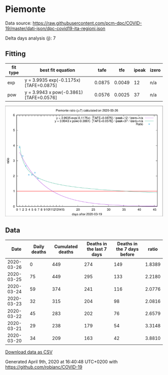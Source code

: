 # Piemonte

Data source: https://raw.githubusercontent.com/pcm-dpc/COVID-19/master/dati-json/dpc-covid19-ita-regioni.json

Delta days analysis (j): 7

## Fitting 
|fit type|best fit equation|tafe|tfe|ipeak|izero|
|-------|-----|--------|------|---|---|
|exp|y = 3.9935 exp(-0.1175x)  [TAFE=0.0875]|0.0875|0.0049|12|n/a|
|pow|y = 3.9943 x pow(-0.3861)  [TAFE=0.0576]|0.0576|0.0025|37|n/a|

![Plot](COVID-19_piemonte_j7_2020-03-26.png)

## Data
|Date|Daily deaths|Cumulated deaths|Deaths in the last 7 days|Deaths in the 7 days before|ratio|
|----|----------|-----------|-------|--------------------|-----|
|2020-03-26|0|449|274|149|1.8389|
|2020-03-25|75|449|295|133|2.2180|
|2020-03-24|59|374|241|116|2.0776|
|2020-03-23|32|315|204|98|2.0816|
|2020-03-22|45|283|202|76|2.6579|
|2020-03-21|29|238|179|54|3.3148|
|2020-03-20|34|209|163|42|3.8810|

[Download data as CSV](COVID-19_piemonte_j7_2020-03-26.csv)

Generated April 9th, 2020 at 16:40:48 UTC+0200 with https://github.com/robianc/COVID-19
